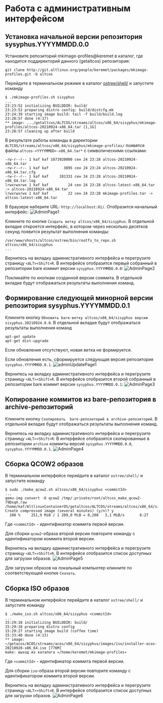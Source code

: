 # Работа с административным интерфейсом

## Установка начальной версии рeпозитория sysyphus.YYYYMMDD.0.0

Установите репозиторий mkimage-profiles@keremet в каталог, где находится поддиректорий данного (getaltcos) репозитория:
```
git clone http://git.altlinux.org/people/keremet/packages/mkimage-profiles.git -b altcos
```

Перейдите в терминальном режиме в каталог [ostree/shell/](https://github.com/alt-cloud/getaltcos/tree/release_0.0.1/ostree/shell) и запустите команду
```
$ ./mkimage-profiles.sh sisyphus
...
23:23:52 initializing BUILDDIR: build/
23:23:52 preparing distro config: build/distcfg.mk
23:24:39 starting image build: tail -f build/build.log
23:28:57 done (4:17)
** image: .../getaltcos/ALTCOS/streams/altcos/x86_64/sisyphus/mkimage-profiles/altcos-20210924-x86_64.tar [1,1G]
23:28:57 cleaning up after build
```
В результате работы команды в директории `ALTCOS/streams/altcos/x86_64/sisyphus/mkimage-profiles/`
появятся файлы  `altcos-<YYYYMMDD>-x86_64.tar*` с символическими ссылками:
```
-rw-r--r-- 1 kaf kaf 1073920000 сен 24 23:28 altcos-20210924-x86_64.tar
-rw-r--r-- 1 kaf kaf       3895 сен 24 23:24 altcos-20210924-x86_64.tar.cfg
-rw-r--r-- 1 kaf kaf     281331 сен 24 23:28 altcos-20210924-x86_64.tar.log
lrwxrwxrwx 1 kaf kaf         24 сен 24 23:28 altcos-latest-x86_64.tar -> altcos-20210924-x86_64.tar
lrwxrwxrwx 1 kaf kaf         22 сен 24 23:28 mkimage-profiles.tar -> altcos-latest-x86_64.tar
```

В браузере наберите URL: `http://localhost:81/`. Отобразится начальный интерфейс:
![AdminPage1](./Images/adminPage1.png)

Кликните по кнопке `Создать ветку altcos/x86_64/sisyphus`.
В отдельной вкладке откроется интерфейс, в котором через несколько десятков секунд
появится результат выполнения команды:
```
/var/www/vhosts/altcos/ostree/bin/rootfs_to_repo.sh altcos/x86_64/sisyphus
...
```

Вернитесь на вкладку административного интерфейса и перегрузите страницу `<ALT><Shift>R`.
В интерфейсе отобразится первый собранный в репозитории bare коммит версии `sysyphus.YYYYMMDD.0.0`:
![AdminPage2](./Images/adminPage2.png)

Покликайте по кнопкам созданной версии соммита. В отдельной вкладке будут отображаться результаты выполнения команд.

## Формирование следующей минорной версии репозитория sysyphus.YYYYMMDD.0.1

Кликните кнопку `Обновить bare-ветку altcos/x86_64/sisyphus версии sisyphus.20210924.0.0`.
В отдельной вкладке будут отображаться результаты выполнения команд
```
apt-get update
apt-get dist-upgrade
```
Если обновления отсутствуют, новая ветка не формируется.

Если обновления есть, сформируется следующая версия репозитория `sysyphus.YYYYMMDD.0.1`.
![adminUpdatePage1](./Images/adminUpdatePage1.png)

Вернитесь на вкладку административного интерфейса и перегрузите страницу `<ALT><Shift>R`.
В интерфейсе отобразится второй собранный в репозитории bare коммит версии `sysyphus.YYYYMMDD.0.1`:
![AdminPage3](./Images/adminPage3.png)

## Копирование коммитов из bare-репозитория в archive-репозиторий

Кликните кнопку `Скопировать  bare-репозиторий в archive-репозиторий`.
В отдельной вкладке будут отображаться результаты выполнения команд.

Вернитесь на вкладку административного интерфейса и перегрузите страницу `<ALT><Shift>R`:
В интерфейсе отобразятся скопированные в репозитории `archive` коммиты версий
`sysyphus.YYYYMMDD.0.0`, `sysyphus.YYYYMMDD.0.1`.
![AdminPage4](./Images/adminPage4.png)

## Сборка QCOW2 образов

В терминальном интерфейсе перейдите в каталог `ostree/shell/` и запустите команду
```
$ sudo ./make_qcow2.sh altcos/x86_64/sisyphus <commitId>
...
qemu-img convert -O qcow2 /tmp/.private/root/altcos_make_qcow2-79DxqX.raw /home/kaf/AltlinuxContainerOS/getaltcos/ALTCOS/streams/altcos/x86_64/sisyphus/images/qcow2/sisyphus.YYYYMMDD.0.0.qcow2
Create compressed image (several minutes) (y/n)? y
  100 %     251,9 MiB / 1 209,0 MiB = 0,208   3,1 MiB/s       6:27

```
Где `<commitId>` - идентификатор коммита первой версии.

Для сборки `qcow2`-образа второй версии повторите команду с идентификатором коммита второй версии.

Вернитесь на вкладку административного интерфейса и перегрузите страницу `<ALT><Shift>R`.
В интерфейсе отобразится список доступных для загрузки образов.
![AdminPage5](./Images/adminPage5.png)

Для загрузки образов на локальный компьютер кликните по соответствующей кнопке `Скачать`.

## Сборка ISO образов  

В терминальном интерфейсе перейдите в каталог `ostree/shell/` и запустите команду
```
$ ./make_iso.sh altcos/x86_64/sisyphus <commitId>
...
15:29:18 initializing BUILDDIR: build/
15:29:18 preparing distro config
15:29:27 starting image build (coffee time)
15:33:40 done (4:13)
** image: ~/getacos/ACOS/streams/acos/x86_64/sisyphus/images/iso/installer-acos-20210928-x86_64.iso [776M]
make: выход из каталога «/home/keremet/mkimage-profiles»
```
Где `<commitId>` - идентификатор коммита первой версии.

Для сборки `iso`-образа второй версии повторите команду с идентификатором коммита второй версии. 

Вернитесь на вкладку административного интерфейса и перегрузите страницу `<ALT><Shift>R`.
В интерфейсе отобразится список доступных для загрузки образов.
![AdminPage6](./Images/adminPage6.png)


